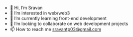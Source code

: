 - 👋 Hi, I’m Sravan
- 👀 I’m interested in web/web3
- 🌱 I’m currently learning front-end development
- 💞️ I’m looking to collaborate on web development projects
- 📫 How to reach me sravantp03@gmail.com

<!---
sravantp03/sravantp03 is a ✨ special ✨ repository because its `README.md` (this file) appears on your GitHub profile.
You can click the Preview link to take a look at your changes.
--->
